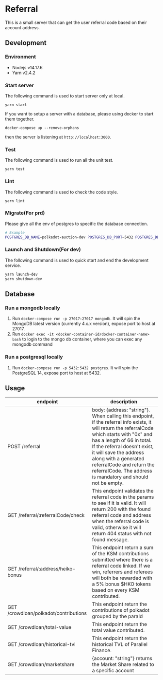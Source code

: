 # Referral

This is a small server that can get the user referral code based on their account address.

## Development

### Environment

* Nodejs v14.17.6
* Yarn v2.4.2

### Start server

The following command is used to start server only at local.

```
yarn start
```

If you want to setup a server with a database, please using docker to start them together.

```
docker-compose up --remove-orphans
```

then the server is listening at `http://localhost:3000`.

### Test

The following command is used to run all the unit test.

```
yarn test
```

### Lint

The following command is used to check the code style.

```
yarn lint
```

### Migrate(For prd)

Please give all the env of postgres to specific the database connection.

  ```sh
  # Example
  POSTGRES_DB_NAME=polkadot-auction-dev POSTGRES_DB_PORT=5432 POSTGRES_DB_HOST=postgres POSTGRES_DB_USER=root POSTGRES_DB_PASSWORD=password yarn migrate
  ```

### Launch and Shutdown(For dev)

The following command is used to quick start and end the development service.

```sh
yarn launch-dev
yarn shutdown-dev
```


## Database

### Run a mongodb locally

1. Run `docker-compose run -p 27017:27017 mongodb`.
   It will spin the MongoDB latest version (currently 4.x.x version), expose port to host at 27017. 
2. Run `docker exec -it <docker-container-id/docker-container-name> bash` to login to the mongo db container, where you can exec any mongodb command

### Run a postgresql locally

1. Run `docker-compose run -p 5432:5432 postgres`.
   It will spin the PostgreSQL 14, expose port to host at 5432.

## Usage

| endpoint                              | description                                                                                                                                                                                                                                                                                                                                            |
| ------------------------------------- | ------------------------------------------------------------------------------------------------------------------------------------------------------------------------------------------------------------------------------------------------------------------------------------------------------------------------------------------------------ |
| POST /referral                        | body: {address: "string"}. When calling this endpoint, if the referral info exists, it will return the referralCode which starts with "0x" and has a length of 66 in total. If the referral doesn't exist, it will save the address along with a generated referralCode and return the referralCode. The address is mandatory and should not be empty. |
| GET /referral/:referralCode/check     | This endpoint validates the referral code in the params to see if it is valid. It will return 200 with the found referral code and address when the referral code is valid, otherwise it will return 404 status with not found message.                                                                                                                |
| GET /referral/:address/heiko-bonus    | This endpoint return a sum of the KSM contributions submitted where there is a referral code linked. If we win, referrers and referees will both be rewarded with a 5% bonus $HKO tokens based on every KSM contributed.                                                                                                                               |
| GET /crowdloan/polkadot/contributions | This endpoint return the contributions of polkadot grouped by the paraId                                                                                                                                                                                                                                                                           |
| GET /crowdloan/total-value            | This endpoint return the total value contributed.                                                                                                                                    
| GET /crowdloan/historical-tvl         | This endpoint return the historical TVL of Parallel Finance.                                                                                                                                                              |
| GET /crowdloan/marketshare            | {account: "string"} returns the Market Share related to a specific account                                                                                                                   |